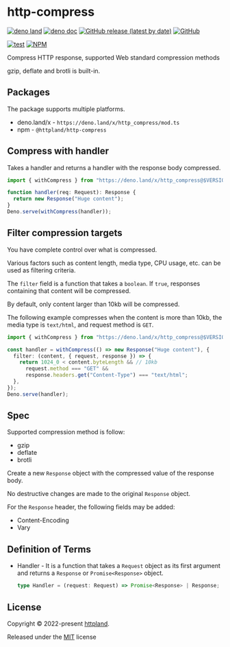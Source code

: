 # http-compress

[![deno land](http://img.shields.io/badge/available%20on-deno.land/x-lightgrey.svg?logo=deno)](https://deno.land/x/http_compress)
[![deno doc](https://doc.deno.land/badge.svg)](https://doc.deno.land/https/deno.land/x/http_compress/mod.ts)
[![GitHub release (latest by date)](https://img.shields.io/github/v/release/httpland/http_compress)](https://github.com/httpland/http-compress/releases)
[![GitHub](https://img.shields.io/github/license/httpland/http-compress)](https://github.com/httpland/http-compress/blob/main/LICENSE)

[![test](https://github.com/httpland/http-compress/actions/workflows/test.yaml/badge.svg)](https://github.com/httpland/http-compress/actions/workflows/test.yaml)
[![NPM](https://nodei.co/npm/@httpland/http-compress.png?mini=true)](https://nodei.co/npm/@httpland/http-compress/)

Compress HTTP response, supported Web standard compression methods

gzip, deflate and brotli is built-in.

## Packages

The package supports multiple platforms.

- deno.land/x - `https://deno.land/x/http_compress/mod.ts`
- npm - `@httpland/http-compress`

## Compress with handler

Takes a handler and returns a handler with the response body compressed.

```ts
import { withCompress } from "https://deno.land/x/http_compress@$VERSION/mod.ts";

function handler(req: Request): Response {
  return new Response("Huge content");
}
Deno.serve(withCompress(handler));
```

## Filter compression targets

You have complete control over what is compressed.

Various factors such as content length, media type, CPU usage, etc. can be used
as filtering criteria.

The `filter` field is a function that takes a `boolean`. If `true`, responses
containing that content will be compressed.

By default, only content larger than 10kb will be compressed.

The following example compresses when the content is more than 10kb, the media
type is `text/html`, and request method is `GET`.

```ts
import { withCompress } from "https://deno.land/x/http_compress@$VERSION/mod.ts";

const handler = withCompress(() => new Response("Huge content"), {
  filter: (content, { request, response }) => {
    return 1024_0 < content.byteLength && // 10kb
      request.method === "GET" &&
      response.headers.get("Content-Type") === "text/html";
  },
});
Deno.serve(handler);
```

## Spec

Supported compression method is follow:

- gzip
- deflate
- brotli

Create a new `Response` object with the compressed value of the response body.

No destructive changes are made to the original `Response` object.

For the `Response` header, the following fields may be added:

- Content-Encoding
- Vary

## Definition of Terms

- Handler - It is a function that takes a `Request` object as its first argument
  and returns a `Response` or `Promise<Response>` object.

  ```ts
  type Handler = (request: Request) => Promise<Response> | Response;
  ```

## License

Copyright © 2022-present [httpland](https://github.com/httpland).

Released under the [MIT](./LICENSE) license
